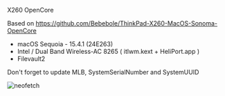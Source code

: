 X260 OpenCore

Based on https://github.com/Bebebole/ThinkPad-X260-MacOS-Sonoma-OpenCore

* macOS Sequoia - 15.4.1 (24E263)
* Intel / Dual Band Wireless-AC 8265 ( itlwm.kext + HeliPort.app )
* Filevault2


Don't forget to update MLB, SystemSerialNumber and SystemUUID

![neofetch](https://github.com/user-attachments/assets/b62952d6-ebaa-4654-9ef9-83bd1dd6b3f1)
